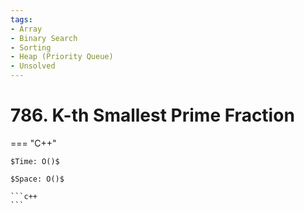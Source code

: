```yaml
---
tags:
- Array
- Binary Search
- Sorting
- Heap (Priority Queue)
- Unsolved
---
```



# 786. K-th Smallest Prime Fraction

=== "C++"

    $Time: O()$

    $Space: O()$

    ```c++
    ```